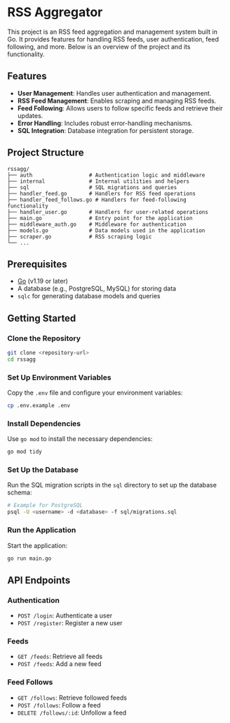 # RSS Aggregator

This project is an RSS feed aggregation and management system built in Go. It provides features for handling RSS feeds, user authentication, feed following, and more. Below is an overview of the project and its functionality.

## Features

- **User Management**: Handles user authentication and management.
- **RSS Feed Management**: Enables scraping and managing RSS feeds.
- **Feed Following**: Allows users to follow specific feeds and retrieve their updates.
- **Error Handling**: Includes robust error-handling mechanisms.
- **SQL Integration**: Database integration for persistent storage.

## Project Structure

```
rssagg/
├── auth                  # Authentication logic and middleware
├── internal              # Internal utilities and helpers
├── sql                   # SQL migrations and queries
├── handler_feed.go       # Handlers for RSS feed operations
├── handler_feed_follows.go # Handlers for feed-following functionality
├── handler_user.go       # Handlers for user-related operations
├── main.go               # Entry point for the application
├── middleware_auth.go    # Middleware for authentication
├── models.go             # Data models used in the application
├── scraper.go            # RSS scraping logic
└── ...
```

## Prerequisites

- [Go](https://go.dev/dl/) (v1.19 or later)
- A database (e.g., PostgreSQL, MySQL) for storing data
- `sqlc` for generating database models and queries

## Getting Started

### Clone the Repository

```bash
git clone <repository-url>
cd rssagg
```

### Set Up Environment Variables

Copy the `.env` file and configure your environment variables:

```bash
cp .env.example .env
```

### Install Dependencies

Use `go mod` to install the necessary dependencies:

```bash
go mod tidy
```

### Set Up the Database

Run the SQL migration scripts in the `sql` directory to set up the database schema:

```bash
# Example for PostgreSQL
psql -U <username> -d <database> -f sql/migrations.sql
```

### Run the Application

Start the application:

```bash
go run main.go
```

## API Endpoints

### Authentication

- `POST /login`: Authenticate a user
- `POST /register`: Register a new user

### Feeds

- `GET /feeds`: Retrieve all feeds
- `POST /feeds`: Add a new feed

### Feed Follows

- `GET /follows`: Retrieve followed feeds
- `POST /follows`: Follow a feed
- `DELETE /follows/:id`: Unfollow a feed




